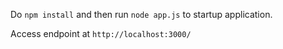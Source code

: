Do ```npm install``` and then run ```node app.js``` to startup application.

Access endpoint at ```http://localhost:3000/```
